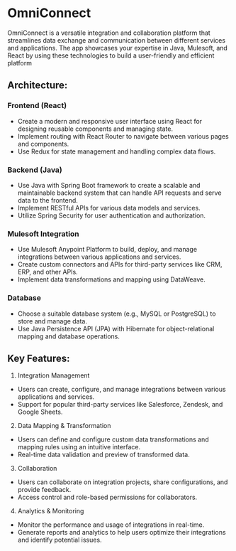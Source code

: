 # OmniConnect
OmniConnect is a versatile integration and collaboration platform that streamlines data exchange and communication between different services and applications. The app showcases your expertise in Java, Mulesoft, and React by using these technologies to build a user-friendly and efficient platform

## Architecture:

### Frontend (React)
- Create a modern and responsive user interface using React for designing reusable components and managing state.
- Implement routing with React Router to navigate between various pages and components.
- Use Redux for state management and handling complex data flows.
### Backend (Java)
- Use Java with Spring Boot framework to create a scalable and maintainable backend system that can handle API requests and serve data to the frontend.
- Implement RESTful APIs for various data models and services.
- Utilize Spring Security for user authentication and authorization.
### Mulesoft Integration
- Use Mulesoft Anypoint Platform to build, deploy, and manage integrations between various applications and services.
- Create custom connectors and APIs for third-party services like CRM, ERP, and other APIs.
- Implement data transformations and mapping using DataWeave.
### Database
- Choose a suitable database system (e.g., MySQL or PostgreSQL) to store and manage data.
- Use Java Persistence API (JPA) with Hibernate for object-relational mapping and database operations.

## Key Features:

1. Integration Management
- Users can create, configure, and manage integrations between various applications and services.
- Support for popular third-party services like Salesforce, Zendesk, and Google Sheets.
2. Data Mapping & Transformation
- Users can define and configure custom data transformations and mapping rules using an intuitive interface.
- Real-time data validation and preview of transformed data.
3. Collaboration
- Users can collaborate on integration projects, share configurations, and provide feedback.
- Access control and role-based permissions for collaborators.
4. Analytics & Monitoring
- Monitor the performance and usage of integrations in real-time.
- Generate reports and analytics to help users optimize their integrations and identify potential issues.

